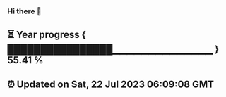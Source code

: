 ### Hi there 👋
⏳ Year progress { ████████████████▁▁▁▁▁▁▁▁▁▁▁▁▁▁ } 55.41 %
---
⏰ Updated on Sat, 22 Jul 2023 06:09:08 GMT
---
